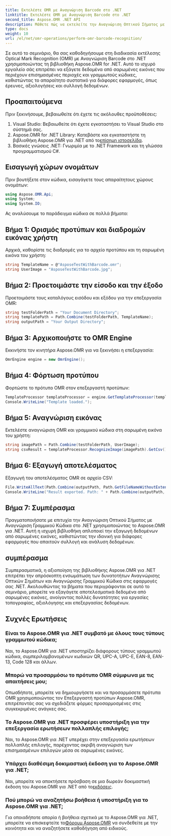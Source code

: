 ```yaml
---
title: Εκτελέστε OMR με Αναγνώριση Barcode στο .NET
linktitle: Εκτελέστε OMR με Αναγνώριση Barcode στο .NET
second_title: Aspose.OMR .NET API
description: Μάθετε πώς να εκτελείτε την Αναγνώριση Οπτικού Σήματος με Αναγνώριση Barcode στο .NET χρησιμοποιώντας το Aspose.OMR για .NET. Απλοποιήστε την εξαγωγή δεδομένων από σαρωμένες εικόνες!
type: docs
weight: 10
url: /el/net/omr-operations/perform-omr-barcode-recognition/
---
```

Σε αυτό το σεμινάριο, θα σας καθοδηγήσουμε στη διαδικασία εκτέλεσης Optical Mark Recognition (OMR) με Αναγνώριση Barcode στο .NET χρησιμοποιώντας τη βιβλιοθήκη Aspose.OMR for .NET. Αυτό το ισχυρό εργαλείο σάς επιτρέπει να εξάγετε δεδομένα από σαρωμένες εικόνες που περιέχουν επισημασμένες περιοχές και γραμμωτούς κώδικες, καθιστώντας το απαραίτητο συστατικό για διάφορες εφαρμογές, όπως έρευνες, αξιολογήσεις και συλλογή δεδομένων.
## Προαπαιτούμενα
Πριν ξεκινήσουμε, βεβαιωθείτε ότι έχετε τις ακόλουθες προϋποθέσεις:
1. Visual Studio: Βεβαιωθείτε ότι έχετε εγκαταστήσει το Visual Studio στο σύστημά σας.
2.  Aspose.OMR for .NET Library: Κατεβάστε και εγκαταστήστε τη βιβλιοθήκη Aspose.OMR για .NET από το[επίσημη ιστοσελίδα](https://releases.aspose.com/omr/net/).
3. Βασικές γνώσεις .NET: Γνωριμία με το .NET Framework και τη γλώσσα προγραμματισμού C#.
## Εισαγωγή χώρων ονομάτων
Πριν βουτήξετε στον κώδικα, εισαγάγετε τους απαραίτητους χώρους ονομάτων:
```csharp
using Aspose.OMR.Api;
using System;
using System.IO;
```
Ας αναλύσουμε το παράδειγμα κώδικα σε πολλά βήματα:
## Βήμα 1: Ορισμός προτύπων και διαδρομών εικόνας χρήστη
Αρχικά, καθορίστε τις διαδρομές για το αρχείο προτύπου και τη σαρωμένη εικόνα του χρήστη:
```csharp
string TemplateName = @"AsposeTestWithBarcode.omr";
string UserImage = "AsposeTestWithBarcode.jpg";
```
## Βήμα 2: Προετοιμάστε την είσοδο και την έξοδο
Προετοιμάστε τους καταλόγους εισόδου και εξόδου για την επεξεργασία OMR:
```csharp
string testFolderPath = "Your Document Directory";
string templatePath = Path.Combine(testFolderPath, TemplateName);
string outputPath = "Your Output Directory";
```
## Βήμα 3: Αρχικοποιήστε το OMR Engine
Εκκινήστε τον κινητήρα Aspose.OMR για να ξεκινήσει η επεξεργασία:
```csharp
OmrEngine engine = new OmrEngine();
```
## Βήμα 4: Φόρτωση προτύπου
Φορτώστε το πρότυπο OMR στον επεξεργαστή προτύπων:
```csharp
TemplateProcessor templateProcessor = engine.GetTemplateProcessor(templatePath);
Console.WriteLine("Template loaded.");
```
## Βήμα 5: Αναγνώριση εικόνας
Εκτελέστε αναγνώριση OMR και γραμμικού κώδικα στη σαρωμένη εικόνα του χρήστη:
```csharp
string imagePath = Path.Combine(testFolderPath, UserImage);
string csvResult = templateProcessor.RecognizeImage(imagePath).GetCsv();
```
## Βήμα 6: Εξαγωγή αποτελέσματος
Εξαγωγή του αποτελέσματος OMR σε αρχείο CSV:
```csharp
File.WriteAllText(Path.Combine(outputPath, Path.GetFileNameWithoutExtension(UserImage) + ".csv"), csvResult);
Console.WriteLine("Result exported. Path: " + Path.Combine(outputPath, Path.GetFileNameWithoutExtension(UserImage) + ".csv"));
```
## Βήμα 7: Συμπέρασμα
Πραγματοποιήσατε με επιτυχία την Αναγνώριση Οπτικού Σήματος με Αναγνώριση Γραμμικού Κώδικα στο .NET χρησιμοποιώντας το Aspose.OMR για .NET. Αυτή η ισχυρή βιβλιοθήκη απλοποιεί την εξαγωγή δεδομένων από σαρωμένες εικόνες, καθιστώντας την ιδανική για διάφορες εφαρμογές που απαιτούν συλλογή και ανάλυση δεδομένων.
## συμπέρασμα
Συμπερασματικά, η αξιοποίηση της βιβλιοθήκης Aspose.OMR για .NET επιτρέπει την απρόσκοπτη ενσωμάτωση των δυνατοτήτων Αναγνώρισης Οπτικών Σημάτων και Αναγνώρισης Γραμμικού Κώδικα στις εφαρμογές σας .NET. Ακολουθώντας τα βήματα που περιγράφονται σε αυτό το σεμινάριο, μπορείτε να εξαγάγετε αποτελεσματικά δεδομένα από σαρωμένες εικόνες, ανοίγοντας πολλές δυνατότητες για εργασίες τοπογραφίας, αξιολόγησης και επεξεργασίας δεδομένων.
## Συχνές Ερωτήσεις
### Είναι το Aspose.OMR για .NET συμβατό με όλους τους τύπους γραμμωτού κώδικα;
Ναι, το Aspose.OMR για .NET υποστηρίζει διάφορους τύπους γραμμωτού κώδικα, συμπεριλαμβανομένων κωδικών QR, UPC-A, UPC-E, EAN-8, EAN-13, Code 128 και άλλων.
### Μπορώ να προσαρμόσω το πρότυπο OMR σύμφωνα με τις απαιτήσεις μου;
Οπωσδήποτε, μπορείτε να δημιουργήσετε και να προσαρμόσετε πρότυπα OMR χρησιμοποιώντας τον Επεξεργαστή προτύπων Aspose.OMR, επιτρέποντάς σας να σχεδιάζετε φόρμες προσαρμοσμένες στις συγκεκριμένες ανάγκες σας.
### Το Aspose.OMR για .NET προσφέρει υποστήριξη για την επεξεργασία ερωτήσεων πολλαπλής επιλογής;
Ναι, το Aspose.OMR για .NET υπερέχει στην επεξεργασία ερωτήσεων πολλαπλής επιλογής, παρέχοντας ακριβή αναγνώριση των επισημασμένων επιλογών μέσα σε σαρωμένες εικόνες.
### Υπάρχει διαθέσιμη δοκιμαστική έκδοση για το Aspose.OMR για .NET;
 Ναι, μπορείτε να αποκτήσετε πρόσβαση σε μια δωρεάν δοκιμαστική έκδοση του Aspose.OMR για .NET από το[εκδόσεις](https://releases.aspose.com/).
### Πού μπορώ να αναζητήσω βοήθεια ή υποστήριξη για το Aspose.OMR για .NET;
 Για οποιαδήποτε απορία ή βοήθεια σχετικά με το Aspose.OMR για .NET, μπορείτε να επισκεφτείτε το[Φόρουμ Aspose.OMR](https://forum.aspose.com/c/omr/38) να συνδεθείτε με την κοινότητα και να αναζητήσετε καθοδήγηση από ειδικούς.